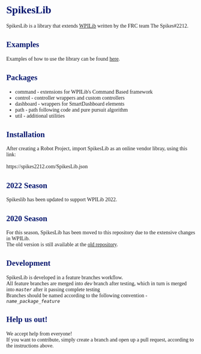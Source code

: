 <body style="font-family: Calibri">
<h1 style="color: #00156E">SpikesLib</h1>
SpikesLib is a library that extends <a href="https://github.com/wpilibsuite/allwpilib">WPILib</a> written by the FRC team The
Spikes#2212.

<h2 style="color: #00156E;">Examples</h2>
Examples of how to use the library can be found <a href = "https://github.com/Spikes-2212-Programming-Guild/SpikesLib2-Examples">here</a>.

<h2 style="color: #00156E;">Packages</h2>

- command - extensions for WPILib's Command Based framework
- control - controller wrappers and custom controllers
- dashboard - wrappers for SmartDashboard elements
- path - path following code and pure pursuit algorithm
- util - additional utilities

<h2 style="color: #00156E;">Installation</h2>
After creating a Robot Project, import SpikesLib as an online vendor libray, using this link: <br> <br>
https://spikes2212.com/SpikesLib.json

<h2 style="color: #00156E;">2022 Season</h2>

Spikeslib has been updated to support WPILib 2022.

<h2 style="color: #00156E;" >2020 Season</h2>

For this season, SpikesLib has been moved to this repository due to the extensive changes in WPILib. <br>
The old version is still available at the [old repository](https://github.com/Spikes-2212-Programming-Guild/SpikesLib).

<h2 style="color: #00156E;">Development</h2>
SpikesLib is developed in a feature branches workflow. <br>
All feature branches are merged into <code><i>dev</i></code> branch after testing, which in turn is merged into
<code><i>master</i></code> after it passing complete testing <br>
Branches should be named according to the following convention - <code><i>name_package_feature</i></code>


<h2 style="color: #00156E;">Help us out!</h2>
We accept help from everyone! <br>
If you want to contribute, simply create a branch and open up a pull request, according to the instructions above.

</body>